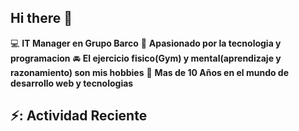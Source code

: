 ## Hi there 👋

:computer: **IT Manager en Grupo Barco**
:pencil: **Apasionado por la tecnologia y programacion**
:oncoming_automobile: **El ejercicio fisico(Gym) y mental(aprendizaje y razonamiento) son mis hobbies**
:calendar: **Mas de 10 Años en el mundo de desarrollo web y tecnologias**

## ⚡: Actividad Reciente
<!--recent-activity:start-->
<!--recent-activity:last_update-->
